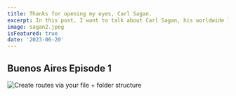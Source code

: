 ```yaml
---
title: Thanks for opening my eyes, Carl Sagan.
excerpt: In this post, I want to talk about Carl Sagan, his worldwide legacy, and how, even in death, he continues to inspire thousands of people (myself included).
image: sagan2.jpeg
isFeatured: true
date: '2023-06-20'
---
```


## Buenos Aires Episode 1



![Create routes via your file + folder structure](argentina7.jpeg)

